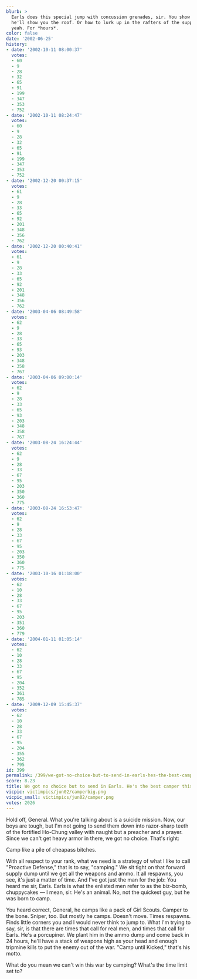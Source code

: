 ```yaml
---
blurb: >
  Earls does this special jump with concussion grenades, sir. You show him a fortress,
  he'll show you the roof. Or how to lurk up in the rafters of the supply room. Oh
  yeah. For *hours*.
color: false
date: '2002-06-25'
history:
- date: '2002-10-11 08:00:37'
  votes:
  - 60
  - 9
  - 28
  - 32
  - 65
  - 91
  - 199
  - 347
  - 353
  - 752
- date: '2002-10-11 08:24:47'
  votes:
  - 60
  - 9
  - 28
  - 32
  - 65
  - 91
  - 199
  - 347
  - 353
  - 752
- date: '2002-12-20 00:37:15'
  votes:
  - 61
  - 9
  - 28
  - 33
  - 65
  - 92
  - 201
  - 348
  - 356
  - 762
- date: '2002-12-20 00:40:41'
  votes:
  - 61
  - 9
  - 28
  - 33
  - 65
  - 92
  - 201
  - 348
  - 356
  - 762
- date: '2003-04-06 08:49:58'
  votes:
  - 62
  - 9
  - 28
  - 33
  - 65
  - 93
  - 203
  - 348
  - 358
  - 767
- date: '2003-04-06 09:00:14'
  votes:
  - 62
  - 9
  - 28
  - 33
  - 65
  - 93
  - 203
  - 348
  - 358
  - 767
- date: '2003-08-24 16:24:44'
  votes:
  - 62
  - 9
  - 28
  - 33
  - 67
  - 95
  - 203
  - 350
  - 360
  - 775
- date: '2003-08-24 16:53:47'
  votes:
  - 62
  - 9
  - 28
  - 33
  - 67
  - 95
  - 203
  - 350
  - 360
  - 775
- date: '2003-10-16 01:18:00'
  votes:
  - 62
  - 10
  - 28
  - 33
  - 67
  - 95
  - 203
  - 351
  - 360
  - 779
- date: '2004-01-11 01:05:14'
  votes:
  - 62
  - 10
  - 28
  - 33
  - 67
  - 95
  - 204
  - 352
  - 361
  - 785
- date: '2009-12-09 15:45:37'
  votes:
  - 62
  - 10
  - 28
  - 33
  - 67
  - 95
  - 204
  - 355
  - 362
  - 795
id: 399
permalink: /399/we-got-no-choice-but-to-send-in-earls-hes-the-best-camper-this-armys-got/
score: 8.23
title: We got no choice but to send in Earls. He's the best camper this army's got.
vicpic: victimpics/jun02/camperbig.png
vicpic_small: victimpics/jun02/camper.png
votes: 2026
---
```


Hold off, General. What you're talking about is a suicide mission. Now,
our boys are tough, but I'm not going to send them down into razor-sharp
teeth of the fortified Ho-Chung valley with naught but a preacher and a
prayer. Since we can't get heavy armor in there, we got no choice.
That's right:

Camp like a pile of cheapass bitches.

With all respect to your rank, what we need is a strategy of what I like
to call "Proactive Defense," that is to say, "camping." We sit tight on
that forward supply dump until we get all the weapons and ammo. It all
respawns, you see, it's just a matter of time. And I've got just the man
for the job: You heard me sir, Earls. Earls is what the enlisted men
refer to as the biz-bomb, chuppycakes — I mean, sir. He's an animal.
No, not the quickest guy, but he was born to camp.

You heard correct, General, he camps like a pack of Girl Scouts. Camper
to the bone. Sniper, too. But mostly he camps. Doesn't move. Times
respawns. Finds little corners you and I would never think to jump to.
What I'm trying to say, sir, is that there are times that call for real
men, and times that call for Earls. He's a porcupiner. We plant him in
the ammo dump and come back in 24 hours, he'll have a stack of weapons
high as your head and enough tripmine kills to put the enemy out of the
war. "Camp until Kicked," that's his motto.

What do you mean we can't win this war by camping? What's the time limit
set to?